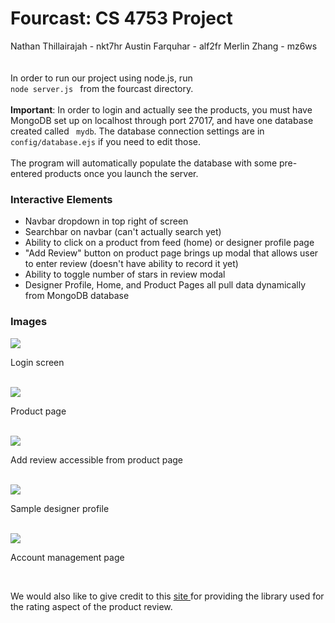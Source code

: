 # Fourcast: CS 4753 Project<br>
Nathan Thillairajah - nkt7hr
Austin Farquhar - alf2fr
Merlin Zhang - mz6ws <br><br><br>
In order to run our project using node.js, run <code> node server.js </code> from the fourcast directory. <br><br>
<strong>Important</strong>: In order to login and actually see the products, you must have MongoDB set up  on localhost through port 27017, and have one database created called <code> mydb</code>. The database connection settings are in <code> config/database.ejs</code> if you need to edit those.
<br><br>
The program will automatically populate the database with some pre-entered products once you launch the server.

<h3> Interactive Elements </h3>
<ul>
<li>Navbar dropdown in top right of screen</li>
<li>Searchbar on navbar (can't actually search yet)</li>
<li>Ability to click on a product from feed (home) or designer profile page</li>
<li>"Add Review" button on product page brings up modal that allows user to enter review (doesn't have ability to record it yet)</li>
<li>Ability to toggle number of stars in review modal</li>
<li>Designer Profile, Home, and Product Pages all pull data dynamically from MongoDB database</li>
</ul>

<h3> Images </h3>
<img src = "http://i.imgur.com/uAULaGK.jpg" />
<p>Login screen </p> <br>
<img src = "http://i.imgur.com/QPgCsnn.jpg" />
<p>Product page </p> <br>
<img src = "https://i.imgur.com/dgtLk3Z.jpg" />
<p>Add review accessible from product page </p> <br>
<img src = "http://i.imgur.com/Z1m4Sxc.jpg" />
<p>Sample designer profile </p> <br>
<img src = "http://i.imgur.com/kLhcGMl.jpg" />
<p>Account management page </p> <br>
<p>We would also like to give credit to this <a href = "http://www.jqueryscript.net/other/Simple-jQuery-Star-Rating-System-For-Bootstrap-3.html"> site </a> for providing the library used for the rating aspect of the product review.</p>